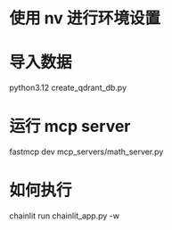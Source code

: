 

# 使用 nv 进行环境设置


# 导入数据
python3.12 create_qdrant_db.py

# 运行 mcp server
fastmcp dev mcp_servers/math_server.py

# 如何执行
chainlit run chainlit_app.py -w